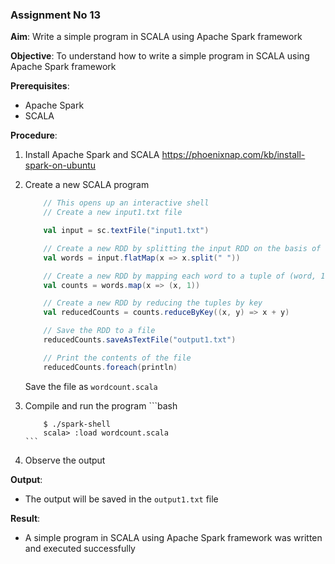 ### Assignment No 13

**Aim**: Write a simple program in SCALA using Apache Spark framework

**Objective**: To understand how to write a simple program in SCALA using Apache Spark framework

**Prerequisites**:
- Apache Spark
- SCALA

**Procedure**:
1. Install Apache Spark and SCALA
    https://phoenixnap.com/kb/install-spark-on-ubuntu
    
2. Create a new SCALA program

    ```scala
        // This opens up an interactive shell
        // Create a new input1.txt file

        val input = sc.textFile("input1.txt")

        // Create a new RDD by splitting the input RDD on the basis of space
        val words = input.flatMap(x => x.split(" "))

        // Create a new RDD by mapping each word to a tuple of (word, 1)
        val counts = words.map(x => (x, 1))

        // Create a new RDD by reducing the tuples by key
        val reducedCounts = counts.reduceByKey((x, y) => x + y)

        // Save the RDD to a file
        reducedCounts.saveAsTextFile("output1.txt")

        // Print the contents of the file
        reducedCounts.foreach(println) 
    ```

    Save the file as `wordcount.scala`
3. Compile and run the program
       ```bash
   
           $ ./spark-shell
           scala> :load wordcount.scala
       ```
5. Observe the output

**Output**:
- The output will be saved in the `output1.txt` file

**Result**:
- A simple program in SCALA using Apache Spark framework was written and executed successfully
